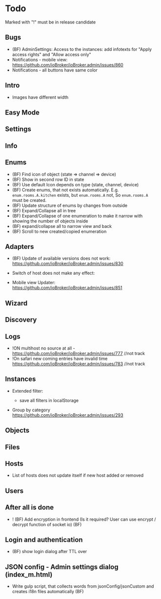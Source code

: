 # Todo

Marked with "!" must be in release candidate

## Bugs
- (BF) AdminSettings: Access to the instances: add infotexts for "Apply access rights" and "Allow access only"
- Notifications - mobile view: https://github.com/ioBroker/ioBroker.admin/issues/860
- Notifications - all buttons have same color

## Intro
- Images have different width

## Easy Mode

## Settings

## Info

## Enums
- (BF) Find icon of object (state => channel => device)
- (BF) Show in second row ID in state
- (BF) Use default Icon depends on type (state, channel, device)
- (BF) Create enums, that not exists automatically. E.g. `enum.rooms.A.kitchen` exists, but `enum.rooms.A` not, So `enum.rooms.A` must be created.
- (BF) Update structure of enums by changes from outside
- (BF) Expand/Collapse all in tree
- (BF) Expand/Collapse of one enumeration to make it narrow with showing the number of objects inside
- (BF) expand/collapse all to narrow view and back  
- (BF) Scroll to new created/copied enumeration

## Adapters
- (BF) Update of available versions does not work: https://github.com/ioBroker/ioBroker.admin/issues/830
- Switch of host does not make any effect: 
   
- Mobile view Updater: https://github.com/ioBroker/ioBroker.admin/issues/851

## Wizard

## Discovery
## Logs
- !ON multihost no source at all - https://github.com/ioBroker/ioBroker.admin/issues/777 //not track
- !On safari new coming entries have invalid time https://github.com/ioBroker/ioBroker.admin/issues/783 //not track

## Instances
- Extended filter: 
  - save all filters in localStorage  

- Group by category https://github.com/ioBroker/ioBroker.admin/issues/293

## Objects
    
## Files

## Hosts
- List of hosts does not update itself if new host added or removed

## Users

## After all is done
- ! (BF) Add encryption in frontend (Is it required? User can use encrypt / decrypt function of socket io) (BF)

## Login and authentication
- (BF) show login dialog after TTL over

## JSON config - Admin settings dialog (index_m.html)
- Write gulp script, that collects words from jsonConfig/jsonCustom and creates i18n files automatically (BF)

